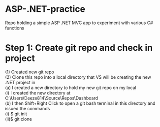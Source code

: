 # ASP-.NET-practice
Repo holding a simple ASP .NET MVC app to experiment with various C# functions


# Step 1: Create git repo and check in project
  (1) Created new git repo </br>
  (2) Clone this repo into a local directory that VS will be creating the new .NET project in </br>
    (a) I created a new directory to hold my new git repo on my local </br>
        (i) I created the new directory at C:\Users\Deeze814\Source\Repos\Dashboard </br>
    (b) I then Shift+Right Click to open a git bash terminal in this directory and issued the commands </br>
        (i) $ git init </br>
        (ii)$ git clone 
    
        

